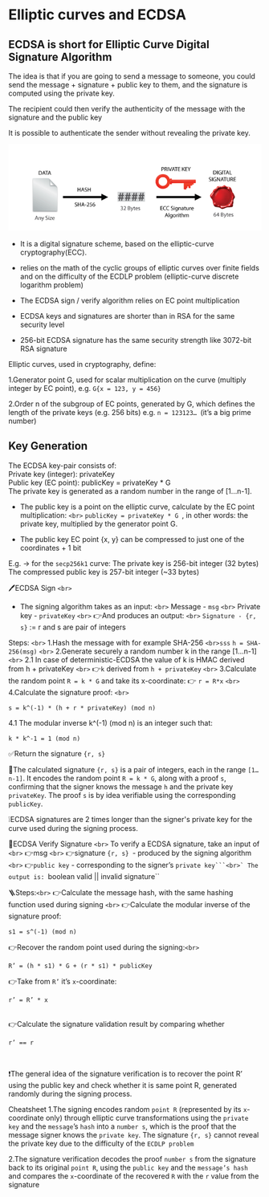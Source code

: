 # Elliptic curves and ECDSA

<h2>ECDSA is short for Elliptic Curve Digital Signature Algorithm </h2>

The idea is that if you are going to send a message to someone, you could send the message + signature + public key to them, and the signature is computed using the private key.

The recipient could then verify the authenticity of the message with the signature and the public key

It is possible to authenticate the sender without revealing the private key.

![ECDSA](../images/EC%20and%20ECDSA/ECDSA.png)

- It is a digital signature scheme, based on the elliptic-curve cryptography(ECC).

- relies on the math of the cyclic groups of elliptic curves over finite fields and on the difficulty of the ECDLP problem (elliptic-curve discrete logarithm problem)

- The ECDSA sign / verify algorithm relies on EC point multiplication

- ECDSA keys and signatures are shorter than in RSA for the same security level

- 256-bit ECDSA signature has the same security strength like 3072-bit RSA signature

Elliptic curves, used in cryptography, define:

1.Generator point G, used for scalar multiplication on the curve (multiply integer by EC point), e.g. ``G{x = 123, y = 456}``

2.Order n of the subgroup of EC points, generated by G, which defines the length of the private keys (e.g. 256 bits) e.g. ``n = 123123… ``(it’s a big prime number)

<h2>Key Generation</h2>
The ECDSA key-pair consists of: <br>
Private key (integer): privateKey <br>
Public key (EC point): publicKey = privateKey * G
<br>
The private key is generated as a random number in the range of [1…n-1].

- The public key is a point on the elliptic curve, calculate by the EC point multiplication: `<br>`
  ``publicKey = privateKey * G ``, in other words: the private key, multiplied by the generator point G.

- The public key EC point {x, y} can be compressed to just one of the coordinates + 1 bit

E.g. -> for the ``secp256k1`` curve:
The private key is 256-bit integer (32 bytes)
The compressed public key is 257-bit integer (~33 bytes)

🖊️ECDSA Sign `<br>`

- The signing algorithm takes as an input: `<br>`
  Message - ``msg`` `<br>`
  Private key - ``privateKey`` `<br>`
  👉And produces an output: `<br>`
  ``Signature - {r, s}`` := r and s are pair of integers

Steps: `<br>`
1.Hash the message with for example SHA-256 `<br>sss`
``h = SHA-256(msg)`` `<br>`
2.Generate securely a random number k in the range [1…n-1] `<br>`
2.1 In case of deterministic-ECDSA the value of k is HMAC derived from h + privateKey `<br>`
👉``k`` derived from ``h + privateKey`` `<br>`
3.Calculate the random point ``R = k * G`` and take its x-coordinate: 👉 ``r = R*x`` `<br>`
4.Calculate the signature proof: `<br>`

    s = k^(-1) * (h + r * privateKey) (mod n)

4.1 The modular inverse k^(-1) (mod n) is an integer such that:

    k * k^-1 = 1 (mod n)

✅Return the signature ``{r, s}``

📓The calculated signature ``{r, s}`` is a pair of integers, each in the range ``[1…n-1]``. It encodes the random point ``R = k * G``, along with a proof ``s``, confirming that the signer knows the message ``h`` and the private key ``privateKey``. The proof ``s`` is by idea verifiable using the corresponding ``publicKey``.

❕ECDSA signatures are 2 times longer than the signer's private key for the curve used during the signing process.

🔎ECDSA Verify Signature `<br>`
To verify a ECDSA signature, take an input of `<br>`
👉msg `<br>`
👉signature ``{r, s} ``- produced by the signing algorithm `<br>`
👉``public key`` - corresponding to the signer’s ``private key```<br>` The output is: ``boolean valid || invalid signature``

🪜Steps:`<br>`
👉Calculate the message hash, with the same hashing function used during signing `<br>`
👉Calculate the modular inverse of the signature proof:

    s1 = s^(-1) (mod n)

👉Recover the random point used during the signing:`<br>`

    R’ = (h * s1) * G + (r * s1) * publicKey

👉Take from ``R’`` it’s ``x``-coordinate:

    r’ = R’ * x

<br>
👉Calculate the signature validation result by comparing whether

    r’ == r

<br>

❗The general idea of the signature verification is to recover the point R’ using the public key and check whether it is same point R, generated randomly during the signing process.

Cheatsheet
1️.The signing encodes random ``point R`` (represented by its ``x``-coordinate only) through elliptic curve transformations using the ``private key`` and the ``message``’s ``hash`` into a ``number s``, which is the proof that the message signer knows the ``private key``. The signature ``{r, s}`` cannot reveal the private key due to the difficulty of the ``ECDLP problem``

2️.The signature verification decodes the proof ``number s`` from the signature back to its original ``point R``, using the ``public key`` and the ``message’s hash`` and compares the ``x``-coordinate of the recovered ``R`` with the ``r`` value from the signature
